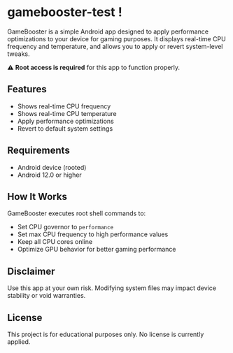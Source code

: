 # gamebooster-test !

GameBooster is a simple Android app designed to apply performance optimizations to your device for gaming purposes. It displays real-time CPU frequency and temperature, and allows you to apply or revert system-level tweaks.

⚠️ **Root access is required** for this app to function properly.

## Features

- Shows real-time CPU frequency
- Shows real-time CPU temperature
- Apply performance optimizations
- Revert to default system settings

## Requirements

- Android device (rooted)
- Android 12.0 or higher

## How It Works

GameBooster executes root shell commands to:

- Set CPU governor to `performance`
- Set max CPU frequency to high performance values
- Keep all CPU cores online
- Optimize GPU behavior for better gaming performance

## Disclaimer

Use this app at your own risk. Modifying system files may impact device stability or void warranties.

## License

This project is for educational purposes only. No license is currently applied.

